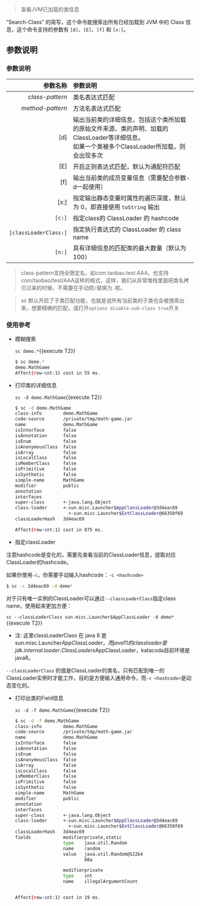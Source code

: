 
> 查看JVM已加载的类信息

“Search-Class” 的简写，这个命令能搜索出所有已经加载到 JVM 中的 Class 信息，这个命令支持的参数有 `[d]`、`[E]`、`[f]` 和 `[x:]`。

参数说明
---

### 参数说明

|参数名称|参数说明|
|---:|:---|
|*class-pattern*|类名表达式匹配|
|*method-pattern*|方法名表达式匹配|
|[d]|输出当前类的详细信息，包括这个类所加载的原始文件来源、类的声明、加载的ClassLoader等详细信息。<br/>如果一个类被多个ClassLoader所加载，则会出现多次|
|[E]|开启正则表达式匹配，默认为通配符匹配|
|[f]|输出当前类的成员变量信息（需要配合参数-d一起使用）|
|[x:]|指定输出静态变量时属性的遍历深度，默认为 0，即直接使用 `toString` 输出|
|`[c:]`|指定class的 ClassLoader 的 hashcode|
|`[classLoaderClass:]`|指定执行表达式的 ClassLoader 的 class name|
|`[n:]`|具有详细信息的匹配类的最大数量（默认为100）|

> class-pattern支持全限定名，如com.taobao.test.AAA，也支持com/taobao/test/AAA这样的格式，这样，我们从异常堆栈里面把类名拷贝过来的时候，不需要在手动把`/`替换为`.`啦。

> sc 默认开启了子类匹配功能，也就是说所有当前类的子类也会被搜索出来，想要精确的匹配，请打开`options disable-sub-class true`开关

### 使用参考

* 模糊搜索

  `sc demo.*`{{execute T2}}

  ```bash
  $ sc demo.*
  demo.MathGame
  Affect(row-cnt:1) cost in 55 ms.
  ```

* 打印类的详细信息

  `sc -d demo.MathGame`{{execute T2}}

  ```bash
  $ sc -d demo.MathGame
  class-info        demo.MathGame
  code-source       /private/tmp/math-game.jar
  name              demo.MathGame
  isInterface       false
  isAnnotation      false
  isEnum            false
  isAnonymousClass  false
  isArray           false
  isLocalClass      false
  isMemberClass     false
  isPrimitive       false
  isSynthetic       false
  simple-name       MathGame
  modifier          public
  annotation
  interfaces
  super-class       +-java.lang.Object
  class-loader      +-sun.misc.Launcher$AppClassLoader@3d4eac69
                      +-sun.misc.Launcher$ExtClassLoader@66350f69
  classLoaderHash   3d4eac69

  Affect(row-cnt:1) cost in 875 ms.
  ```

* 指定classLoader

注意hashcode是变化的，需要先查看当前的ClassLoader信息，提取对应ClassLoader的hashcode。

如果你使用`-c`，你需要手动输入hashcode：`-c <hashcode>`

```bash
$ sc -c 3d4eac69 -d demo*
```

对于只有唯一实例的ClassLoader可以通过`--classLoaderClass`指定class name，使用起来更加方便：

`sc --classLoaderClass sun.misc.Launcher$AppClassLoader -d demo*`{{execute T2}}

  * 注: 这里classLoaderClass 在 java 8 是 sun.misc.Launcher$AppClassLoader，而java 11的classloader是jdk.internal.loader.ClassLoaders$AppClassLoader，katacoda目前环境是java8。

`--classLoaderClass` 的值是ClassLoader的类名，只有匹配到唯一的ClassLoader实例时才能工作，目的是方便输入通用命令，而`-c <hashcode>`是动态变化的。

* 打印出类的Field信息

  `sc -d -f demo.MathGame`{{execute T2}}

  ```bash
  $ sc -d -f demo.MathGame
  class-info        demo.MathGame
  code-source       /private/tmp/math-game.jar
  name              demo.MathGame
  isInterface       false
  isAnnotation      false
  isEnum            false
  isAnonymousClass  false
  isArray           false
  isLocalClass      false
  isMemberClass     false
  isPrimitive       false
  isSynthetic       false
  simple-name       MathGame
  modifier          public
  annotation
  interfaces
  super-class       +-java.lang.Object
  class-loader      +-sun.misc.Launcher$AppClassLoader@3d4eac69
                      +-sun.misc.Launcher$ExtClassLoader@66350f69
  classLoaderHash   3d4eac69
  fields            modifierprivate,static
                    type    java.util.Random
                    name    random
                    value   java.util.Random@522b4
                            08a

                    modifierprivate
                    type    int
                    name    illegalArgumentCount


  Affect(row-cnt:1) cost in 19 ms.
  ```
  
